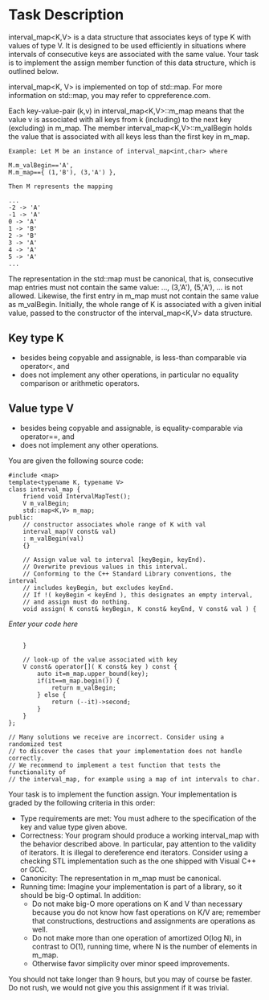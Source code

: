 # Task Description

interval_map<K,V> is a data structure that associates keys of type K with values of type V. It is designed to be used efficiently in situations where intervals of consecutive keys are associated with the same value. Your task is to implement the assign member function of this data structure, which is outlined below.

interval_map<K, V> is implemented on top of std::map. For more information on std::map, you may refer to cppreference.com.

Each key-value-pair (k,v) in interval_map<K,V>::m_map means that the value v is associated with all keys from k (including) to the next key (excluding) in m_map. The member interval_map<K,V>::m_valBegin holds the value that is associated with all keys less than the first key in m_map.

```
Example: Let M be an instance of interval_map<int,char> where

M.m_valBegin=='A',
M.m_map=={ (1,'B'), (3,'A') },

Then M represents the mapping

...
-2 -> 'A'
-1 -> 'A'
0 -> 'A'
1 -> 'B'
2 -> 'B'
3 -> 'A'
4 -> 'A'
5 -> 'A'
...
```

The representation in the std::map must be canonical, that is, consecutive map entries must not contain the same value: ..., (3,'A'), (5,'A'), ... is not allowed. Likewise, the first entry in m_map must not contain the same value as m_valBegin. Initially, the whole range of K is associated with a given initial value, passed to the constructor of the interval_map<K,V> data structure.

## Key type K

- besides being copyable and assignable, is less-than comparable via operator<, and
- does not implement any other operations, in particular no equality comparison or arithmetic operators.

## Value type V

- besides being copyable and assignable, is equality-comparable via operator==, and
- does not implement any other operations.

You are given the following source code:

```
#include <map>
template<typename K, typename V>
class interval_map {
	friend void IntervalMapTest();
	V m_valBegin;
	std::map<K,V> m_map;
public:
	// constructor associates whole range of K with val
	interval_map(V const& val)
	: m_valBegin(val)
	{}

	// Assign value val to interval [keyBegin, keyEnd).
	// Overwrite previous values in this interval.
	// Conforming to the C++ Standard Library conventions, the interval
	// includes keyBegin, but excludes keyEnd.
	// If !( keyBegin < keyEnd ), this designates an empty interval,
	// and assign must do nothing.
	void assign( K const& keyBegin, K const& keyEnd, V const& val ) {
```
<i>Enter your code here</i>
```

	}

	// look-up of the value associated with key
	V const& operator[]( K const& key ) const {
		auto it=m_map.upper_bound(key);
		if(it==m_map.begin()) {
			return m_valBegin;
		} else {
			return (--it)->second;
		}
	}
};

// Many solutions we receive are incorrect. Consider using a randomized test
// to discover the cases that your implementation does not handle correctly.
// We recommend to implement a test function that tests the functionality of
// the interval_map, for example using a map of int intervals to char.
```

Your task is to implement the function assign. Your implementation is graded by the following criteria in this order:

- Type requirements are met: You must adhere to the specification of the key and value type given above.
- Correctness: Your program should produce a working interval_map with the behavior described above. In particular, pay attention to the validity of iterators. It is illegal to dereference end iterators. Consider using a checking STL implementation such as the one shipped with Visual C++ or GCC.
- Canonicity: The representation in m_map must be canonical.
- Running time: Imagine your implementation is part of a library, so it should be big-O optimal. In addition:
	- Do not make big-O more operations on K and V than necessary because you do not know how fast operations on K/V are; remember that constructions, destructions and assignments are operations as well.
	- Do not make more than one operation of amortized O(log N), in contrast to O(1), running time, where N is the number of elements in m_map.
	- Otherwise favor simplicity over minor speed improvements.

You should not take longer than 9 hours, but you may of course be faster. Do not rush, we would not give you this assignment if it was trivial.